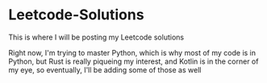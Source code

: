 # Leetcode-Solutions
This is where I will be posting my Leetcode solutions

Right now, I'm trying to master Python, which is why most of my code is in Python, but Rust is really piqueing my interest, and Kotlin is in the corner of my eye, so eventually, I'll be adding some of those as well
